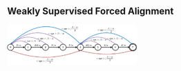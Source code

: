 ## Weakly Supervised Forced Alignment



<img
  src="local/modified_fsa.png"
  alt="Alt text"
  title="Optional title"
  style="display: inline-block; margin: 0 auto; max-width: 300px">